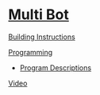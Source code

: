 # [Multi Bot](http://nxtprograms.com/NXT2/multi-bot)

[Building Instructions](http://nxtprograms.com/NXT2/multi-bot/steps.html)

[Programming](http://nxtprograms.com/NXT2/multi-bot/steps.html#Program)
- [Program Descriptions](http://nxtprograms.com/NXT2/multi-bot/programs.html)

[Video](http://www.youtube.com/watch?v=14K8dJAYTnA)
